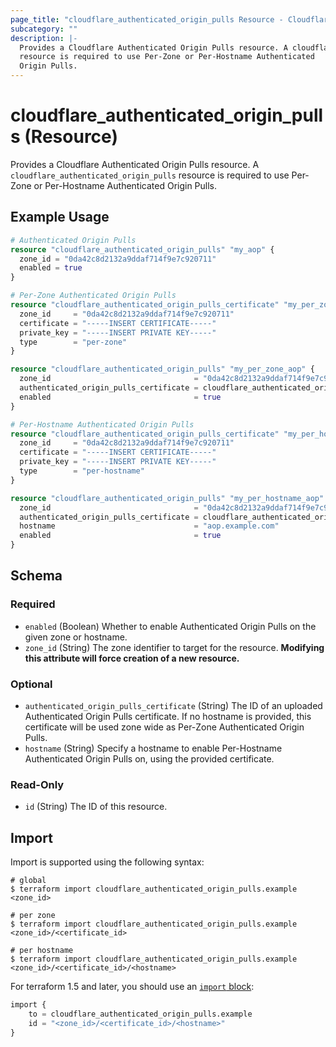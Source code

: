 ```yaml
---
page_title: "cloudflare_authenticated_origin_pulls Resource - Cloudflare"
subcategory: ""
description: |-
  Provides a Cloudflare Authenticated Origin Pulls resource. A cloudflare_authenticated_origin_pulls
  resource is required to use Per-Zone or Per-Hostname Authenticated
  Origin Pulls.
---
```


# cloudflare_authenticated_origin_pulls (Resource)

Provides a Cloudflare Authenticated Origin Pulls resource. A `cloudflare_authenticated_origin_pulls`
resource is required to use Per-Zone or Per-Hostname Authenticated
Origin Pulls.

## Example Usage

```terraform
# Authenticated Origin Pulls
resource "cloudflare_authenticated_origin_pulls" "my_aop" {
  zone_id = "0da42c8d2132a9ddaf714f9e7c920711"
  enabled = true
}

# Per-Zone Authenticated Origin Pulls
resource "cloudflare_authenticated_origin_pulls_certificate" "my_per_zone_aop_cert" {
  zone_id     = "0da42c8d2132a9ddaf714f9e7c920711"
  certificate = "-----INSERT CERTIFICATE-----"
  private_key = "-----INSERT PRIVATE KEY-----"
  type        = "per-zone"
}

resource "cloudflare_authenticated_origin_pulls" "my_per_zone_aop" {
  zone_id                                = "0da42c8d2132a9ddaf714f9e7c920711"
  authenticated_origin_pulls_certificate = cloudflare_authenticated_origin_pulls_certificate.my_per_zone_aop_cert.id
  enabled                                = true
}

# Per-Hostname Authenticated Origin Pulls
resource "cloudflare_authenticated_origin_pulls_certificate" "my_per_hostname_aop_cert" {
  zone_id     = "0da42c8d2132a9ddaf714f9e7c920711"
  certificate = "-----INSERT CERTIFICATE-----"
  private_key = "-----INSERT PRIVATE KEY-----"
  type        = "per-hostname"
}

resource "cloudflare_authenticated_origin_pulls" "my_per_hostname_aop" {
  zone_id                                = "0da42c8d2132a9ddaf714f9e7c920711"
  authenticated_origin_pulls_certificate = cloudflare_authenticated_origin_pulls_certificate.my_per_hostname_aop_cert.id
  hostname                               = "aop.example.com"
  enabled                                = true
}
```
<!-- schema generated by tfplugindocs -->
## Schema

### Required

- `enabled` (Boolean) Whether to enable Authenticated Origin Pulls on the given zone or hostname.
- `zone_id` (String) The zone identifier to target for the resource. **Modifying this attribute will force creation of a new resource.**

### Optional

- `authenticated_origin_pulls_certificate` (String) The ID of an uploaded Authenticated Origin Pulls certificate. If no hostname is provided, this certificate will be used zone wide as Per-Zone Authenticated Origin Pulls.
- `hostname` (String) Specify a hostname to enable Per-Hostname Authenticated Origin Pulls on, using the provided certificate.

### Read-Only

- `id` (String) The ID of this resource.

## Import

Import is supported using the following syntax:

```shell
# global
$ terraform import cloudflare_authenticated_origin_pulls.example <zone_id>

# per zone
$ terraform import cloudflare_authenticated_origin_pulls.example <zone_id>/<certificate_id>

# per hostname
$ terraform import cloudflare_authenticated_origin_pulls.example <zone_id>/<certificate_id>/<hostname>
```

For terraform 1.5 and later, you should use an [`import` block](https://developer.hashicorp.com/terraform/language/import):
```terraform
import {
    to = cloudflare_authenticated_origin_pulls.example
    id = "<zone_id>/<certificate_id>/<hostname>"
}
```
